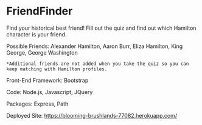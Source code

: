 # FriendFinder

Find your historical best friend! Fill out the quiz and find out which Hamilton character is your friend.

Possible Friends: Alexander Hamilton, Aaron Burr, Eliza Hamilton, King George, George Washington

    *Additional friends are not added when you take the quiz so you can keep matching with Hamilton profiles.

Front-End Framework: Bootstrap

Code: Node.js, Javascript, JQuery

Packages: Express, Path

Deployed Site: https://blooming-brushlands-77082.herokuapp.com/